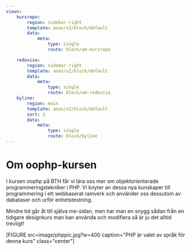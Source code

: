 ```yaml
---
views:
    kursrepo:
        region: sidebar-right
        template: anax/v2/block/default
        data:
            meta: 
                type: single
                route: block/om-kursrepo

    redovisa:
        region: sidebar-right
        template: anax/v2/block/default
        data:
            meta: 
                type: single
                route: block/om-redovisa
    byline:
        region: main
        template: anax/v2/block/default
        sort: 2
        data:
            meta: 
                type: single
                route: block/byline
---
```

Om oophp-kursen
=========================

I kursen oophp på BTH får vi lära oss mer om objektorienterade programmeringstekniker i PHP. Vi knyter an dessa nya kunskaper till programmering i ett webbaserat ramverk och använder oss dessutom av dabataser och urför enhetstestning. 

Mindre tid går åt till själva me-sidan, men har man en snygg sådan från en tidigare designkurs man kan använda och modifiera så är ju det alltid trevligt!

[FIGURE src=image/phppic.jpg?w=400 caption="PHP är valet av språk för denna kurs" class="center"]